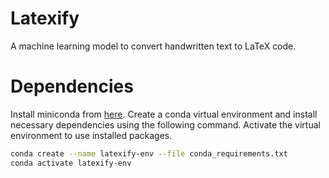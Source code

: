 # Latexify
A machine learning model to convert handwritten text to LaTeX code.

# Dependencies
Install miniconda from [here](https://docs.conda.io/en/latest/miniconda.html "Miniconda Installation Page"). Create a conda virtual environment and install necessary dependencies using the following command. Activate the virtual environment to use installed packages.

``` sh
conda create --name latexify-env --file conda_requirements.txt
conda activate latexify-env
```
